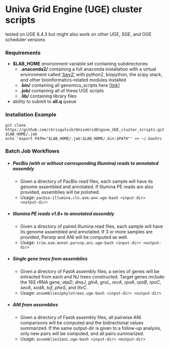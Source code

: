 # Univa Grid Engine (UGE) cluster scripts
tested on UGE 8.4.3 but might also work on other UGE, SGE, and OGE scheduler versions


### Requirements
- **$LAB_HOME** environment variable set containing subdirectories
  - **.anaconda2/** containing a full anaconda installation with a virtual environment called ['bpy2'](https://github.com/chrisgulvik/genomics_scripts#example-installation-of-bpy2-environment) with python2, biopython, the scipy stack, and other bioinformatics-related modules installed
  - **.bin/** containing all genomics_scripts here [[link]](https://github.com/chrisgulvik/genomics_scripts)
  - **.job/** containing all of these UGE scripts
  - **.lib/** containing library files
- ability to submit to **all.q** queue

### Installation Example

    git clone https://github.com/chrisgulvik/UnivaGridEngine_UGE_cluster_scripts.git $LAB_HOME/.job
    echo 'export PATH="$LAB_HOME/.job:$LAB_HOME/.bin:$PATH"' >> ~/.bashrc

### Batch Job Workflows
- ##### PacBio (with or without corresponding Illumina) reads to annotated assembly
  - Given a directory of PacBio read files, each sample will have its genome assembled and annotated. If Illumina PE reads are also provided, assemblies will be polished.
  - Usage: `pacbio-illumina.cln.asm.ann.uge-bash <input-dir> <output-dir>`

- ##### Illumina PE reads v1.8+ to annotated assembly
  - Given a directory of paired Illumina read files, each sample will have its genome assembled and annotated. If 3 or more samples are provided, Parsnp and ANI will be computed as well.
  - Usage: `trim.asm.annot.parsnp.ani.uge-bash <input-dir> <output-dir>`

- ##### Single gene trees from assemblies
  - Given a directory of FastA assembly files, a series of genes will be extracted from each and NJ trees constructed. Target genes include:  the 16S rRNA gene, *atpD*, *dnaJ*, *glnA*, *groL*, *recA*, *rpoA*, *rpoB*, *rpoC*, *secA*, *sodA*, *tuf*, *pheS*, and *thrC*.
  - Usage: `assemblies2phylotrees.uge-bash <input-dir> <output-dir>`

- ##### ANI from assemblies
  - Given a directory of FastA assembly files, all pairwise ANI comparisons will be computed and the bidirectional values summarized. If the same output-dir is given to a follow-up analysis, only new pairs will be computed, and all pairs summarized.
  - Usage: `assemblies2ani.uge-bash <input-dir> <output-dir>`
